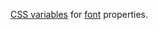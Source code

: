 [CSS variables](https://developer.mozilla.org/en-US/docs/Web/CSS/CSS_Variables) for [font](https://developer.mozilla.org/en-US/docs/Web/CSS/font) properties.

<script>
/* To open external links in new window */
Array.from(document.links)
  .filter(link => link.hostname != window.location.hostname)
  .forEach(link => link.target = '_blank');
</script>
